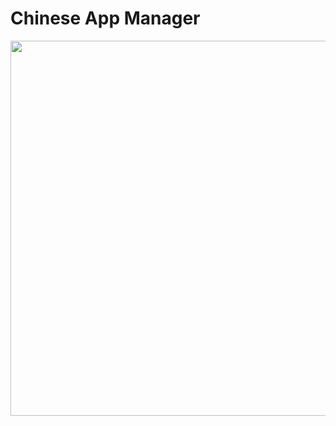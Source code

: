 # Chinese App Manager


<img src="https://user-images.githubusercontent.com/52598978/85692335-f2332380-b6f2-11ea-8a10-1a6befc37c6f.gif" height="600"/>
